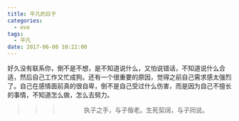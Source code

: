 ```yaml
---
title: 平凡的日子
categories:
  - eve
tags:
  - 平凡
date: 2017-06-08 10:22:00
---
```


好久没有联系你，倒不是不想，是不知道说什么，又怕说错话，不知道说什么合适，然后自己工作又忙成狗。还有一个很重要的原因，觉得之前自己需求感太强烈了。自己在感情面前真的很自卑，倒不是自己受过什么伤害，而是因为自己不擅长的事情，不知道怎么做，怎么去努力。


>>><div align=center>执子之手，与子偕老。生死契阔，与子同说。</div>